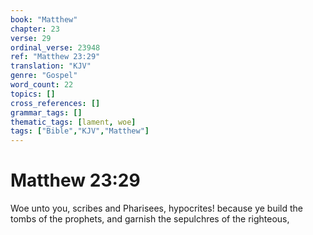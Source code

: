 ```yaml
---
book: "Matthew"
chapter: 23
verse: 29
ordinal_verse: 23948
ref: "Matthew 23:29"
translation: "KJV"
genre: "Gospel"
word_count: 22
topics: []
cross_references: []
grammar_tags: []
thematic_tags: [lament, woe]
tags: ["Bible","KJV","Matthew"]
---
```


# Matthew 23:29

Woe unto you, scribes and Pharisees, hypocrites! because ye build the tombs of the prophets, and garnish the sepulchres of the righteous,
